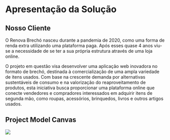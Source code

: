 # Apresentação da Solução

## Nosso Cliente

O Renova Brechó nasceu durante a pandemia de 2020, como uma forma de renda extra utilizando uma plataforma paga. Após esses quase 4 anos viu-se a necessidade de se ter a sua própria estrutura através de uma loja online.

O projeto em questão visa desenvolver uma aplicação web inovadora no formato de brechó, destinada à comercialização de uma ampla variedade de itens usados. Com base na crescente demanda por alternativas sustentáveis ​​de consumo e na valorização do reaproveitamento de produtos, esta iniciativa busca proporcionar uma plataforma online que conecte vendedores e compradores interessados em adquirir itens de segunda mão, como roupas, acessórios, brinquedos, livros e outros artigos usados.

## Project Model Canvas

<img src="img/project_model_canvas_renova.png" />


